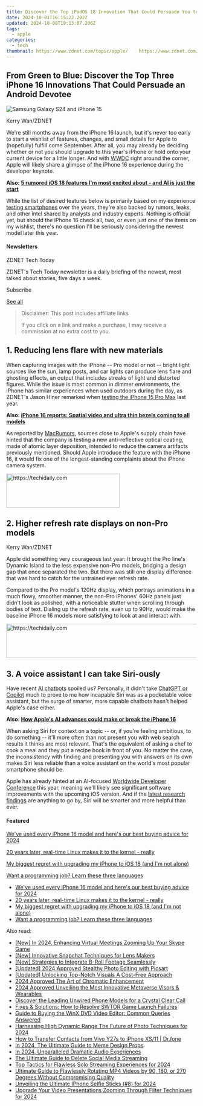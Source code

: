 ```yaml
---
title: Discover the Top iPadOS 18 Innovation That Could Persuade You to Choose Apple's Device Right Now - Insights From WWDC 2024
date: 2024-10-01T16:15:22.202Z
updated: 2024-10-08T19:13:07.206Z
tags:
  - apple
categories:
  - tech
thumbnail: https://www.zdnet.com/topic/apple/    https://www.zdnet.com/a/img/resize/1cdbfdfd8e154f9b3bef03d6081cf5b734c4336f/2024/05/29/5b3c680a-1209-4a76-8aae-48035669ec37/ipad-air-001.jpg?width=170&height=96&fit=crop&auto=webp
---
```


## From Green to Blue: Discover the Top Three iPhone 16 Innovations That Could Persuade an Android Devotee

![Samsung Galaxy S24 and iPhone 15](https://www.zdnet.com/a/img/resize/74fa585be7bee90ef1bb97aabcc43cf26c653848/2024/01/30/842ec554-b391-49c9-abc5-d93d063e3866/dsc01159.jpg?auto=webp&width=1280)

Kerry Wan/ZDNET

We're still months away from the iPhone 16 launch, but it's never too early to start a wishlist of features, changes, and small details for Apple to (hopefully) fulfill come September. After all, you may already be deciding whether or not you should upgrade to this year's iPhone or hold onto your current device for a little longer. And with [WWDC](https://www.zdnet.com/article/apple-confirms-wwdc-2024-for-june-10-will-ai-steal-the-show/) right around the corner, Apple will likely share a glimpse of the iPhone 16 experience during the developer keynote.

**Also: [5 rumored iOS 18 features I'm most excited about - and AI is just the start](https://www.zdnet.com/article/5-rumored-ios-18-features-im-most-excited-about-and-ai-is-just-the-start/)**

While the list of desired features below is primarily based on my experience [testing smartphones](https://www.zdnet.com/article/best-phone/) over the years, they're also backed by rumors, leaks, and other intel shared by analysts and industry experts. Nothing is official yet, but should the iPhone 16 check all, two, or even just one of the items on my wishlist, there's no question I'll be seriously considering the newest model later this year.

#### Newsletters

ZDNET Tech Today

ZDNET's Tech Today newsletter is a daily briefing of the newest, most talked about stories, five days a week.

 Subscribe

[See all](https://www.zdnet.com/newsletters/)

>  Disclaimer: This post includes affiliate links
>
>  If you click on a link and make a purchase, I may receive a commission at no extra cost to you.
>

## 1\. Reducing lens flare with new materials

When capturing images with the iPhone -- Pro model or not -- bright light sources like the sun, lamp posts, and car lights can produce lens flare and ghosting effects, an output that includes streaks of light and distorted figures. While the issue is most common in dimmer environments, the iPhone has similar experiences when used outdoors during the day, as ZDNET's Jason Hiner remarked when [testing the iPhone 15 Pro Max](https://www.zdnet.com/article/iphone-15-pro-max-50-photos-that-show-what-the-new-camera-system-can-do/#:~:text=the%20iPhone%20is%20still%20generally%20the%20worst%20smartphone%20camera%20system%20for%20generating%20lens%20flare%20and%20unwanted%20artifacts%2C%20especially%20when%20shooting%20into%20the%20sun.) last year.

**Also: [iPhone 16 reports: Spatial video and ultra thin bezels coming to all models](https://www.zdnet.com/article/iphone-16-reports-spatial-video-and-ultra-thin-bezels-coming-to-all-models/)**

As reported by [MacRumors](https://www.macrumors.com/2024/04/15/iphone-16-pro-camera-reduced-lens-flare/), sources close to Apple's supply chain have hinted that the company is testing a new anti-reflective optical coating, made of atomic layer deposition, intended to reduce the camera artifacts previously mentioned. Should Apple introduce the feature with the iPhone 16, it would fix one of the longest-standing complaints about the iPhone camera system.

<!-- affiliate ads begin -->
<a href="https://aligracehair.sjv.io/c/5597632/1975802/19272" target="_top" id="1975802">
  <img src="//a.impactradius-go.com/display-ad/19272-1975802" border="0" alt="https://techidaily.com" width="300" height="90"/>
</a>
<img height="0" width="0" src="https://aligracehair.sjv.io/i/5597632/1975802/19272" style="position:absolute;visibility:hidden;" border="0" />
<!-- affiliate ads end -->

## 2\. Higher refresh rate displays on non-Pro models

Kerry Wan/ZDNET

Apple did something very courageous last year: It brought the Pro line's Dynamic Island to the less expensive non-Pro models, bridging a design gap that once separated the two. But there was still one display difference that was hard to catch for the untrained eye: refresh rate.

Compared to the Pro model's 120Hz display, which portrays animations in a much flowy, smoother manner, the non-Pro iPhones' 60Hz panels just didn't look as polished, with a noticeable stutter when scrolling through bodies of text. Dialing up the refresh rate, even up to 90Hz, would make the baseline iPhone 16 models more satisfying to look at and interact with.

<!-- affiliate ads begin -->
<a href="https://aligracehair.sjv.io/c/5597632/1938698/19272" target="_top" id="1938698">
  <img src="//a.impactradius-go.com/display-ad/19272-1938698" border="0" alt="https://techidaily.com" width="728" height="90"/>
</a>
<img height="0" width="0" src="https://aligracehair.sjv.io/i/5597632/1938698/19272" style="position:absolute;visibility:hidden;" border="0" />
<!-- affiliate ads end -->

## 3\. A voice assistant I can take Siri-ously

Have recent [AI chatbots](https://www.zdnet.com/article/best-ai-chatbot/) spoiled us? Personally, it didn't take [ChatGPT or Copilot](https://www.zdnet.com/article/chatgpt-vs-microsoft-copilot-vs-gemini-which-is-the-best-ai-chatbot/) much to prove to me how incapable Siri was as a pocketable voice assistant, but the surge of smarter, more capable chatbots hasn't helped Apple's case either. 

**Also: [How Apple's AI advances could make or break the iPhone 16](https://www.zdnet.com/article/how-apples-ai-advances-could-make-or-break-the-iphone-16/)**

When asking Siri for context on a topic -- or, if you're feeling ambitious, to do something -- it'll more often than not present you with web search results it thinks are most relevant. That's the equivalent of asking a chef to cook a meal and they put a recipe book in front of you. No matter the case, the inconsistency with finding and presenting you with answers on its own makes Siri less reliable than a voice assistant on the world's most popular smartphone should be.

Apple has already hinted at an AI-focused [Worldwide Developer Conference](https://www.zdnet.com/article/apple-confirms-wwdc-2024-for-june-10-will-ai-steal-the-show/) this year, meaning we'll likely see significant software improvements with the upcoming iOS version. And if the [latest research findings](https://www.zdnet.com/article/apple-claims-its-on-device-ai-system-realm-substantially-outperforms-gpt-4/) are anything to go by, Siri will be smarter and more helpful than ever.

#### Featured

[We've used every iPhone 16 model and here's our best buying advice for 2024](https://www.zdnet.com/article/iphone-16-pro-max-buying-advice-2024/ "We've used every iPhone 16 model and here's our best buying advice for 2024")

[20 years later, real-time Linux makes it to the kernel - really](https://www.zdnet.com/article/20-years-later-real-time-linux-makes-it-to-the-kernel-really/ "20 years later, real-time Linux makes it to the kernel - really")

[My biggest regret with upgrading my iPhone to iOS 18 (and I'm not alone)](https://www.zdnet.com/article/my-biggest-regret-with-upgrading-my-iphone-to-ios-18-and-im-not-alone/ "My biggest regret with upgrading my iPhone to iOS 18 (and I'm not alone)")

[Want a programming job? Learn these three languages](https://www.zdnet.com/article/want-a-programming-job-learn-these-three-languages/ "Want a programming job? Learn these three languages")

* [We've used every iPhone 16 model and here's our best buying advice for 2024](https://www.zdnet.com/article/iphone-16-pro-max-buying-advice-2024/ "We've used every iPhone 16 model and here's our best buying advice for 2024")
* [20 years later, real-time Linux makes it to the kernel - really](https://www.zdnet.com/article/20-years-later-real-time-linux-makes-it-to-the-kernel-really/ "20 years later, real-time Linux makes it to the kernel - really")
* [My biggest regret with upgrading my iPhone to iOS 18 (and I'm not alone)](https://www.zdnet.com/article/my-biggest-regret-with-upgrading-my-iphone-to-ios-18-and-im-not-alone/ "My biggest regret with upgrading my iPhone to iOS 18 (and I'm not alone)")
* [Want a programming job? Learn these three languages](https://www.zdnet.com/article/want-a-programming-job-learn-these-three-languages/ "Want a programming job? Learn these three languages")

<ins class="adsbygoogle"
     style="display:block"
     data-ad-format="autorelaxed"
     data-ad-client="ca-pub-7571918770474297"
     data-ad-slot="1223367746"></ins>

<ins class="adsbygoogle"
     style="display:block"
     data-ad-client="ca-pub-7571918770474297"
     data-ad-slot="8358498916"
     data-ad-format="auto"
     data-full-width-responsive="true"></ins>

<span class="atpl-alsoreadstyle">Also read:</span>
<div><ul>
<li><a href="https://fox-links.techidaily.com/new-in-2024-enhancing-virtual-meetings-zooming-up-your-skype-game/"><u>[New] In 2024, Enhancing Virtual Meetings Zooming Up Your Skype Game</u></a></li>
<li><a href="https://snapchat-videos.techidaily.com/new-innovative-snapchat-techniques-for-lens-makers/"><u>[New] Innovative Snapchat Techniques for Lens Makers</u></a></li>
<li><a href="https://some-tips.techidaily.com/new-strategies-to-integrate-b-roll-footage-seamlessly/"><u>[New] Strategies to Integrate B-Roll Footage Seamlessly</u></a></li>
<li><a href="https://article-helps.techidaily.com/updated-2024-approved-stealthy-photo-editing-with-picsart/"><u>[Updated] 2024 Approved Stealthy Photo Editing with Picsart</u></a></li>
<li><a href="https://some-tips.techidaily.com/updated-unlocking-top-notch-visuals-a-cost-free-approach/"><u>[Updated] Unlocking Top-Notch Visuals A Cost-Free Approach</u></a></li>
<li><a href="https://some-tips.techidaily.com/2024-approved-the-art-of-chromatic-enhancement/"><u>2024 Approved The Art of Chromatic Enhancement</u></a></li>
<li><a href="https://some-tips.techidaily.com/2024-approved-unveiling-the-most-innovative-metaverse-visors-and-wearables/"><u>2024 Approved Unveiling the Most Innovative Metaverse Visors & Wearables</u></a></li>
<li><a href="https://buynow-marvelous.techidaily.com/discover-the-leading-unwired-phone-models-for-a-crystal-clear-call/"><u>Discover the Leading Unwired Phone Models for a Crystal Clear Call</u></a></li>
<li><a href="https://win-solutions.techidaily.com/fixes-and-solutions-how-to-resolve-swtor-game-launch-failures/"><u>Fixes & Solutions: How to Resolve SWTOR Game Launch Failures</u></a></li>
<li><a href="https://techtrends.techidaily.com/guide-to-buying-the-winx-dvd-video-editor-common-queries-answered/"><u>Guide to Buying the WinX DVD Video Editor: Common Queries Answered</u></a></li>
<li><a href="https://some-knowledge.techidaily.com/harnessing-high-dynamic-range-the-future-of-photo-techniques-for-2024/"><u>Harnessing High Dynamic Range The Future of Photo Techniques for 2024</u></a></li>
<li><a href="https://blog-min.techidaily.com/how-to-transfer-contacts-from-vivo-y27s-to-iphone-xs11-drfone-by-drfone-transfer-from-android-transfer-from-android/"><u>How to Transfer Contacts from Vivo Y27s to iPhone XS/11 | Dr.fone</u></a></li>
<li><a href="https://some-tips.techidaily.com/in-2024-the-ultimate-guide-to-meme-design-props/"><u>In 2024, The Ultimate Guide to Meme Design Props</u></a></li>
<li><a href="https://some-tips.techidaily.com/in-2024-unparalleled-dramatic-audio-experiences/"><u>In 2024, Unparalleled Dramatic Audio Experiences</u></a></li>
<li><a href="https://facebook-video-recording.techidaily.com/the-ultimate-guide-to-delete-social-media-streaming/"><u>The Ultimate Guide to Delete Social Media Streaming</u></a></li>
<li><a href="https://some-tips.techidaily.com/top-tactics-for-flawless-solo-streaming-experiences-for-2024/"><u>Top Tactics for Flawless Solo Streaming Experiences for 2024</u></a></li>
<li><a href="https://tech-revival.techidaily.com/ultimate-guide-to-flawlessly-rotating-mp4-videos-by-90-180-or-270-degrees-without-compromising-quality/"><u>Ultimate Guide to Flawlessly Rotating MP4 Videos by 90, 180, or 270 Degrees Without Compromising Quality</u></a></li>
<li><a href="https://some-tips.techidaily.com/unveiling-the-ultimate-iphone-selfie-sticks-8-for-2024/"><u>Unveiling the Ultimate IPhone Selfie Sticks (#8) for 2024</u></a></li>
<li><a href="https://some-tips.techidaily.com/upgrade-your-video-presentations-zooming-through-filter-techniques-for-2024/"><u>Upgrade Your Video Presentations Zooming Through Filter Techniques for 2024</u></a></li>
</ul></div>

